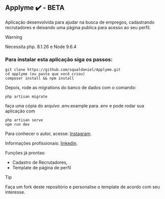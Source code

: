 ## Applyme :heavy_check_mark: - BETA
Aplicação desenvolvida para ajudar na busca de empregos, cadastrando recrutadores e deixando uma página publica para acesso ao seu perfil.
> [!WARNING]
> Necessita php. 8.1.26 e Node 9.6.4

### Para instalar esta aplicação siga os passos: 
```
git clone https://github.com/squaldaniel/Applyme.git
cd applyme (ou pasta que você criou)
composer install && npm install
```
Depois, rode as migrations do banco de dados com o comando:
```
php artisan migrate
```
faça uma cópia do arquivo .env.example para .env e pode rodar sua aplicação com
```
php artisan serve
npm run dev
```

Para conhecer o autor, acesse: [Instagram](https://www.instagram.com/danielshoganmkt/).

Informações profissionais: [linkedin](https://www.linkedin.com/in/danielshogans/).

Funções já prontas:

* Cadastro de Recrutadores,
* Template de página de perfil

> [!TIP]
> Faça um fork deste repositório e personalise o template de acordo com seu interesse.



